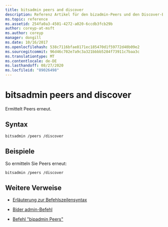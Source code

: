 ```yaml
---
title: bitsadmin peers and discover
description: Referenz Artikel für den bizadmin-Peers und den Discover-Befehl, mit dem Peers erneut ermittelt werden.
ms.topic: reference
ms.assetid: 254fa0a3-4501-4272-a020-6ccdb3fcb29b
author: coreyp-at-msft
ms.author: coreyp
manager: dongill
ms.date: 10/16/2017
ms.openlocfilehash: 538c7116bfae8171ec185470d1f59772d40b09e2
ms.sourcegitcommit: 96d46c702e7a9c3a321bbbb5284f73911c7baa3c
ms.translationtype: MT
ms.contentlocale: de-DE
ms.lasthandoff: 08/27/2020
ms.locfileid: "89026498"
---
```

# <a name="bitsadmin-peers-and-discover"></a>bitsadmin peers and discover

Ermittelt Peers erneut.

## <a name="syntax"></a>Syntax

```
bitsadmin /peers /discover
```

## <a name="examples"></a>Beispiele

So ermitteln Sie Peers erneut:

```
bitsadmin /peers /discover
```

## <a name="additional-references"></a>Weitere Verweise

- [Erläuterung zur Befehlszeilensyntax](command-line-syntax-key.md)

- [Bider admin-Befehl](bitsadmin.md)

- [Befehl "bipadmin Peers"](bitsadmin-peers.md)
